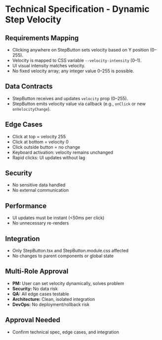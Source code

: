 # Technical Specification - Dynamic Step Velocity

## Requirements Mapping
- Clicking anywhere on StepButton sets velocity based on Y position (0–255).
- Velocity is mapped to CSS variable `--velocity-intensity` (0–1).
- UI visual intensity matches velocity.
- No fixed velocity array; any integer value 0–255 is possible.

## Data Contracts
- StepButton receives and updates `velocity` prop (0–255).
- StepButton emits velocity value via callback (e.g., `onClick` or new `onVelocityChange`).

## Edge Cases
- Click at top = velocity 255
- Click at bottom = velocity 0
- Click outside button = no change
- Keyboard activation: velocity remains unchanged
- Rapid clicks: UI updates without lag

## Security
- No sensitive data handled
- No external communication

## Performance
- UI updates must be instant (<50ms per click)
- No unnecessary re-renders

## Integration
- Only StepButton.tsx and StepButton.module.css affected
- No changes to parent components or global state

## Multi-Role Approval
- **PM:** User can set velocity dynamically, solves problem
- **Security:** No data risk
- **QA:** All edge cases testable
- **Architecture:** Clean, isolated integration
- **DevOps:** No deployment/rollback risk

## Approval Needed
- Confirm technical spec, edge cases, and integration
